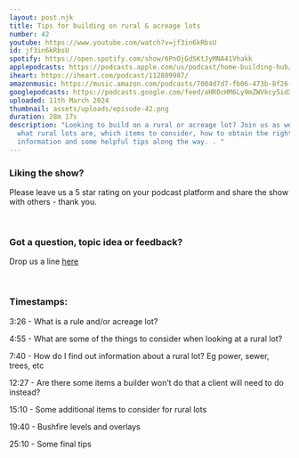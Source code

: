 ```yaml
---
layout: post.njk
title: Tips for building on rural & acreage lots
number: 42
youtube: https://www.youtube.com/watch?v=jf3in6kRbsU
id: jf3in6kRbsU
spotify: https://open.spotify.com/show/6PnOjGdSKtJyMNA41Vhakk
applepodcasts: https://podcasts.apple.com/us/podcast/home-building-hub/id1681936589
iheart: https://iheart.com/podcast/112809987/
amazonmusic: https://music.amazon.com/podcasts/7004d7d7-fb06-473b-8f26-8ce9992cac11
googlepodcasts: https://podcasts.google.com/feed/aHR0cHM6Ly9mZWVkcy5idXp6c3Byb3V0LmNvbS8yMTM5MTU1LnJzcw==
uploaded: 11th March 2024
thumbnail: assets/uploads/episode-42.png
duration: 28m 17s
description: "Looking to build on a rural or acreage lot? Join us as we explain
  what rural lots are, which items to consider, how to obtain the right
  information and some helpful tips along the way. . "
---
```

### Liking the show?

Please leave us a 5 star rating on your podcast platform and share the show with others - thank you.

<br>

### Got a question, topic idea or feedback?

Drop us a line <a href="/contact" id="contact-us" target="_blank">here</a>

<br>

### Timestamps:

3:26 - What is a rule and/or acreage lot?

4:55 - What are some of the things to consider when looking at a rural lot? 

7:40 - How do I find out information about a rural lot? Eg power, sewer, trees, etc 

12:27 - Are there some items a builder won’t do that a client will need to do instead? 

15:10 - Some additional items to consider for rural lots 

19:40 - Bushfire levels and overlays

25:10 - Some final tips